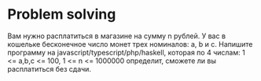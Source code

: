 # Problem solving

Вам нужно расплатиться в магазине на сумму n рублей. У вас в кошельке бесконечное число монет трех номиналов: a, b и c. Напишите программу на javascript/typescript/php/haskell, которая по 4 числам: 1 <= a,b,c <= 100, 1 <= n <= 1000000 определит, сможете ли вы расплатиться без сдачи.
